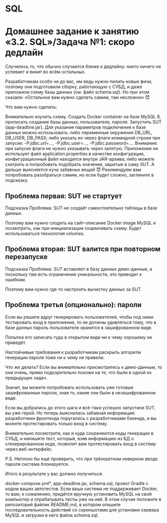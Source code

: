 # SQL
# Домашнее задание к занятию «3.2. SQL»/Задача №1: скоро дедлайн
Случилось то, что обычно случается ближе к дедлайну: никто ничего не успевает и винит во всём остальных.

Разработчикам особо не до вас, им ведь нужно пилить новые фичи, поэтому они подготовили сборку, работающую с СУБД, и даже приложили схему базы данных (см. файл schema.sql). Но при этом сказали: «Остальное вам нужно сделать самим, там несложно» 😈

Что вам нужно сделать:

Внимательно изучить схему.
Создать Docker container на базе MySQL 8, прописать создание базы данных, пользователя, пароля.
Запустить SUT (app-deadline.jar). Для указания параметров подключения к базе данных можно использовать:
либо переменные окружения DB_URL, DB_USER, DB_PASS;
либо указать их через флаги командной строки при запуске: -P:jdbc.url=..., -P:jdbc.user=..., -P:jdbc.password=.... Внимание: при запуске флаги не нужно указывать через запятую. Приложение не использует файл application.properties в качестве конфигурации, конфигурационный файл находится внутри JAR-архива;
либо можете схитрить и попробовать подобрать значения, зашитые в саму SUT.
А дальше выясняется куча забавных вещей 😈 Рекомендуем вам попробовать разобраться самим, но если будет сложно, загляните в подсказку.
## Проблема первая: SUT не стартует
Подсказка
Проблема: SUT не создаёт самостоятельно таблицы в базе данных.

Поэтому вам нужно сходить на сайт-описание Docker image MySQL и посмотреть, как при инициализации скармливать схему. Будет использоваться технология volumes.
## Проблема вторая: SUT валится при повторном перезапуске
Подсказка
Проблема: SUT вставляет в базу данных демо-данные, а поскольку там есть ограничение уникальности, это приводит к ошибкам.

Поэтому вам нужно где-то настроить вычистку данных за SUT.
## Проблема третья (опционально): пароли
Если вы решите вдруг генерировать пользователей, чтобы под ними тестировать вход в приложение, то не должны удивляться тому, что в базе данных пароль пользователя хранится в зашифрованном виде.

Попытка его записать туда в открытом виде ни к чему хорошему не приведёт.

Настойчивые требования к разработчикам раскрыть алгоритм генерации пароля тоже ни к чему не привели.

Что же делать?
Если вы внимательно присмотритесь к демо-данным, то они очень, прямо подозрительно похожи на те, что были в одной из предыдущих задач.

Значит, вы можете попробовать использовать уже готовые зашифрованные пароли, зная то, какие они были в незашифрованном виде.

Если вы добрались до этого шага и всё-таки успешно запустили SUT, вы уже герой.
Но теперь выяснилась забавная информация: разработчики фронтенда поругались с разработчиками бэкенда, и вы можете протестировать только вход в систему.

Внимательно посмотрите, как и куда сохраняются коды генерации в СУБД, и напишите тест, который, взяв информацию из БД о сгенерированном коде, позволит вам протестировать вход в систему через веб-интерфейс.

P.S. Неплохо бы ещё проверить, что при трёхкратном неверном вводе пароля система блокируется.

Итого в результате у вас должно получиться:

docker-compose.yml*,
app-deadline.jar,
schema.sql,
проект Gradle c кодом ваших автотестов.
Если ваша система не поддерживает Docker, то вам, к сожалению, придётся вручную установить MySQL на свой компьютер и отрабатывать тесты уже на ней. В этом случае положите в репозиторий файлик README.md, в котором опишите последовательность действий со скриншотами для установки сервера MySQL и загрузки в него файла schema.sql.
